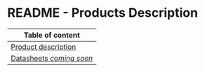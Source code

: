 # README - Products Description

| Table of content|
|--|
| [Product description](../ProductsDescription/Firmware_0.13.11-217_Release_Notes.md)|
| [Datasheets *coming soon*](../ProductsDescription/Datasheets)|